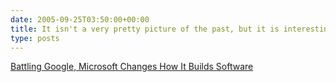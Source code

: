 ```yaml
---
date: 2005-09-25T03:50:00+00:00
title: It isn't a very pretty picture of the past, but it is interesting reading about how things have gotten better...
type: posts
---
```

[Battling Google, Microsoft Changes How It Builds Software](http://online.wsj.com/article/0,,SB112743680328349448,00.html)
